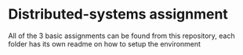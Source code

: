 # Distributed-systems assignment

All of the 3 basic assignments can be found from this repository, each folder has its own readme on how to setup the environment
